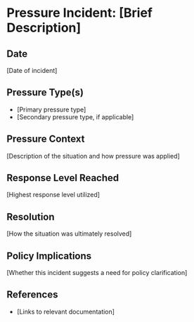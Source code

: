 # Pressure Incident: [Brief Description]

## Date
[Date of incident]

## Pressure Type(s)
- [Primary pressure type]
- [Secondary pressure type, if applicable]

## Pressure Context
[Description of the situation and how pressure was applied]

## Response Level Reached
[Highest response level utilized]

## Resolution
[How the situation was ultimately resolved]

## Policy Implications
[Whether this incident suggests a need for policy clarification]

## References
- [Links to relevant documentation]
